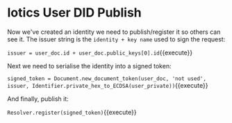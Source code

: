 # Iotics User DID Publish

Now we've created an identity we need to publish/register it so others can see it. The issuer string is the `identity + key name` used to sign the request:

`issuer = user_doc.id + user_doc.public_keys[0].id`{{execute}}

Next we need to serialise the identity into a signed token:

`signed_token = Document.new_document_token(user_doc, 'not used', issuer, Identifier.private_hex_to_ECDSA(user_private))`{{execute}}

And finally, publish it:

`Resolver.register(signed_token)`{{execute}}
